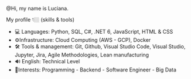 @Hi, my name is Luciana.

My profile 👇🏼 (skills & tools)
- 💻 Languages: Python, SQL, C#, .NET 6, JavaScript, HTML & CSS
- ⚙️Infrastructure: Cloud Computing (AWS - GCP), Docker
- 🛠 Tools & management: Git, Github, Visual Studio Code, Visual Studio, Jupyter, Jira, Agile Methodologies, Lean manufacturing
- 🔊 English: Technical Level 
- 🔗Interests: Programming - Backend - Software Engineer - Big Data
<!---
LucianaMelisaQuiroga/LucianaMelisaQuiroga is a ✨ special ✨ repository because its `README.md` (this file) appears on your GitHub profile.
You can click the Preview link to take a look at your changes.
--->
